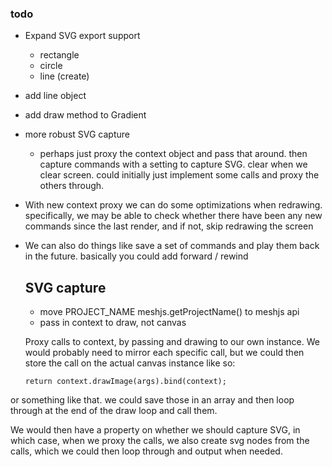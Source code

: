 ### todo

* Expand SVG export support
  * rectangle
  * circle
  * line (create)
* add line object
* add draw method to Gradient
* more robust SVG capture
  * perhaps just proxy the context object and pass that around. then capture commands with a setting to capture SVG. clear when we clear screen. could initially just implement some calls and proxy the others through.
* With new context proxy we can do some optimizations when redrawing. specifically, we may be able to check whether there have been any new commands since the last render, and if not, skip redrawing the screen
* We can also do things like save a set of commands and play them back in the future. basically you could add forward / rewind
  ## SVG capture
  * move  PROJECT_NAME meshjs.getProjectName() to meshjs api
  * pass in context to draw, not canvas

  Proxy calls to context, by passing and drawing to our own instance. We would probably need to mirror each specific call, but we could then store the call on the actual canvas instance like so:

      return context.drawImage(args).bind(context);

or something like that. we could save those in an array and then loop through at the end of the draw loop and call them.

We would then have a property on whether we should capture SVG, in which case, when we proxy the calls, we also create svg nodes from the calls, which we could then loop through and output when needed.
